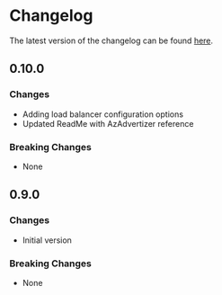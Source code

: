 # Changelog

The latest version of the changelog can be found [here](https://github.com/Azure/bicep-registry-modules/blob/main/avm/res/container-service/managed-cluster/CHANGELOG.md).

## 0.10.0

### Changes

- Adding load balancer configuration options
- Updated ReadMe with AzAdvertizer reference

### Breaking Changes

- None

## 0.9.0

### Changes

- Initial version

### Breaking Changes

- None
